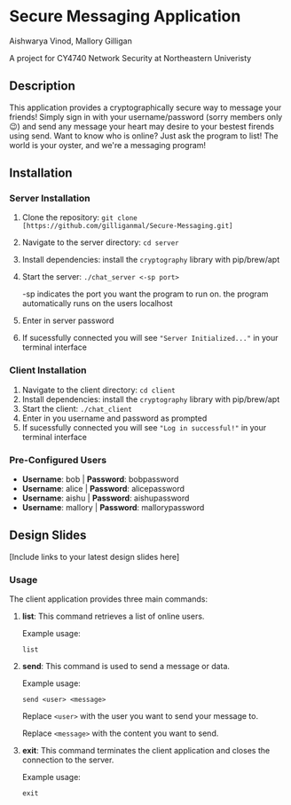 # Secure Messaging Application
Aishwarya Vinod, Mallory Gilligan

A project for CY4740 Network Security at Northeastern Univeristy

## Description

This application provides a cryptographically secure way to message your friends!
Simply sign in with your username/password (sorry members only 😉) and send any
message your heart may desire to your bestest firends using send. Want to know who is online?
Just ask the program to list! The world is your oyster, and we're a messaging program!

## Installation

### Server Installation

1. Clone the repository: `git clone [https://github.com/gilliganmal/Secure-Messaging.git]`
2. Navigate to the server directory: `cd server`
3. Install dependencies: install the `cryptography` library with pip/brew/apt
4. Start the server: `./chat_server <-sp port>`

   -sp indicates the port you want the program to run on. the program automatically runs on the users localhost
   
6. Enter in server password
7. If sucessfully connected you will see `"Server Initialized..."` in your terminal interface

### Client Installation

1. Navigate to the client directory: `cd client`
2. Install dependencies: install the `cryptography` library with pip/brew/apt
3. Start the client: `./chat_client`
4. Enter in you username and password as prompted
5. If sucessfully connected you will see `"Log in successful!"` in your terminal interface

### Pre-Configured Users

- **Username**: bob | **Password**: bobpassword
- **Username**: alice | **Password**: alicepassword
- **Username**: aishu | **Password**: aishupassword
- **Username**: mallory | **Password**: mallorypassword

## Design Slides

[Include links to your latest design slides here]

### Usage

The client application provides three main commands:

1. **list**: This command retrieves a list of online users.

   Example usage:
   ```
   list
   ```

2. **send**: This command is used to send a message or data.

   Example usage:
   ```
   send <user> <message>
   ```

   Replace `<user>` with the user you want to send your message to.
   
   Replace `<message>` with the content you want to send.

4. **exit**: This command terminates the client application and closes the connection to the server.

   Example usage:
   ```
   exit
   ```


